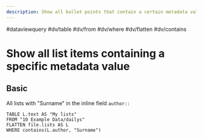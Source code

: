 ```yaml
---
description: Show all bullet points that contain a certain metadata value
---
```

#dataviewquery
#dv/table #dv/from #dv/where #dv/flatten #dv/contains 

# Show all list items containing a specific metadata value

## Basic

All lists with "Surname" in the inline field `author::`

```dataview
TABLE L.text AS "My lists"
FROM "10 Example Data/dailys"
FLATTEN file.lists AS L
WHERE contains(L.author, "Surname")
```


